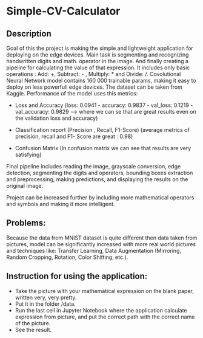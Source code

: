 # Simple-CV-Calculator
 
## Description

Goal of this the project is making the simple and lightweight application for deploying on the edge devices. 
Main task is segmenting and recognizing handwritten digits and math. operator in the image.
And finally creating a pipeline for calculating the value of that expression. It includes only basic operations : Add: +, Subtract: - , Multiply: * and Divide: /.
Covolutional Neural Network model contains 160 000 trainable params, making it easy to deploy on less powerfull edge devices. 
The dataset can be taken from Kaggle.
Performance of the model uses this metrics:
-	Loss and Accuracy
(loss: 0.0941 - accuracy: 0.9837 - val_loss: 0.1219 - val_accuracy: 0.9829 –> where we can se that are great results even on the validation loss and accuracy)

-	Classification report (Precision , Recall, F1-Score)
(average metrics of precision, recall and F1- Score are great : 0.98)
-	Confusion Matrix
(In confusion matrix we can see that results are very satisfying)

Final pipeline includes reading the image, grayscale conversion, edge detection, segmenting the digits and operators, bounding boxes extraction and preprocessing, making predictions, and displaying the results on the original image.

Project can be increased further by including more mathematical operators and symbols and making it more intelligent.

## Problems: 
Because the data from MNIST dataset is quite different then data taken from pictures, model can be significantly increased with more real world pictures and techniques like: Transfer Learning, Data Augmentation (Mirroring, Random Cropping, Rotation, Color Shifting, etc.).

## Instruction for using the application:
-	Take the picture with your mathematical expression on the blank paper, written very, very pretty.
-	Put it in the folder /data.
-	Run the last cell in Jupyter Notebook where the application calculate expression from picture, and put the correct path with the correct name of the picture.
-	See the result.
